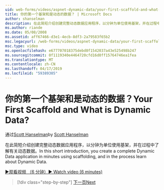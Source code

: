 ```yaml
---
uid: web-forms/videos/aspnet-dynamic-data/your-first-scaffold-and-what-is-dynamic-data
title: 你的第一个基架和是动态的数据？ | Microsoft Docs
author: shanselman
description: 在此简短介绍创建完整动态数据应用程序，以分钟为单位使用基架，并在过程中了解有关动态数据。
ms.author: riande
ms.date: 05/08/2008
ms.assetid: aff67466-d3e1-4ecb-8df3-2a79583f65b2
msc.legacyurl: /web-forms/videos/aspnet-dynamic-data/your-first-scaffold-and-what-is-dynamic-data
msc.type: video
ms.openlocfilehash: e677707018375debd0f1542037a43e525498b247
ms.sourcegitcommit: 0f1119340e4464720cfd16d0ff15764746ea1fea
ms.translationtype: MT
ms.contentlocale: zh-CN
ms.lasthandoff: 04/17/2019
ms.locfileid: "59389305"
---
```

# <a name="your-first-scaffold-and-what-is-dynamic-data"></a><span data-ttu-id="2f43e-104">你的第一个基架和是动态的数据？</span><span class="sxs-lookup"><span data-stu-id="2f43e-104">Your First Scaffold and What is Dynamic Data?</span></span>

<span data-ttu-id="2f43e-105">通过[Scott Hanselman](https://github.com/shanselman)</span><span class="sxs-lookup"><span data-stu-id="2f43e-105">by [Scott Hanselman](https://github.com/shanselman)</span></span>

<span data-ttu-id="2f43e-106">在此简短介绍创建完整动态数据应用程序，以分钟为单位使用基架，并在过程中了解有关动态数据。</span><span class="sxs-lookup"><span data-stu-id="2f43e-106">In this short introduction, you create a complete Dynamic Data application in minutes using scaffolding, and in the process learn about Dynamic Data.</span></span>

[<span data-ttu-id="2f43e-107">&#9654;观看视频 （6 分钟）</span><span class="sxs-lookup"><span data-stu-id="2f43e-107">&#9654; Watch video (6 minutes)</span></span>](https://channel9.msdn.com/Blogs/ASP-NET-Site-Videos/your-first-scaffold-and-what-is-dynamic-data)

> [!div class="step-by-step"]
> [<span data-ttu-id="2f43e-108">下一页</span><span class="sxs-lookup"><span data-stu-id="2f43e-108">Next</span></span>](how-do-i-enable-inline-gridview-editing.md)

